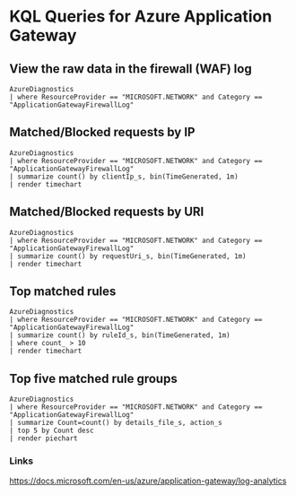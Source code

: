 # KQL Queries for Azure Application Gateway

## View the raw data in the firewall (WAF) log
```
AzureDiagnostics 
| where ResourceProvider == "MICROSOFT.NETWORK" and Category == "ApplicationGatewayFirewallLog"
```
## Matched/Blocked requests by IP
```
AzureDiagnostics
| where ResourceProvider == "MICROSOFT.NETWORK" and Category == "ApplicationGatewayFirewallLog"
| summarize count() by clientIp_s, bin(TimeGenerated, 1m)
| render timechart
```
## Matched/Blocked requests by URI
```
AzureDiagnostics
| where ResourceProvider == "MICROSOFT.NETWORK" and Category == "ApplicationGatewayFirewallLog"
| summarize count() by requestUri_s, bin(TimeGenerated, 1m)
| render timechart
```
## Top matched rules
```
AzureDiagnostics
| where ResourceProvider == "MICROSOFT.NETWORK" and Category == "ApplicationGatewayFirewallLog"
| summarize count() by ruleId_s, bin(TimeGenerated, 1m)
| where count_ > 10
| render timechart
```
## Top five matched rule groups
```
AzureDiagnostics
| where ResourceProvider == "MICROSOFT.NETWORK" and Category == "ApplicationGatewayFirewallLog"
| summarize Count=count() by details_file_s, action_s
| top 5 by Count desc
| render piechart
```

### Links

https://docs.microsoft.com/en-us/azure/application-gateway/log-analytics

